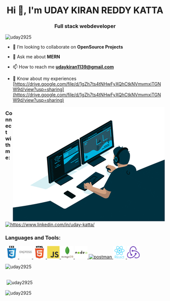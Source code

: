 <h1 align="center">Hi 👋, I'm UDAY KIRAN REDDY KATTA</h1>
<h3 align="center">Full stack webdeveloper</h3>

<p align="left"> <img src="https://komarev.com/ghpvc/?username=uday2925&label=Profile%20views&color=0e75b6&style=flat" alt="uday2925" /> </p>

- 👯 I’m looking to collaborate on **OpenSource Projects**

- 💬 Ask me about **MERN**

- 📫 How to reach me **udaykiran1139@gmail.com**

- 📄 Know about my experiences [https://drive.google.com/file/d/1gZh7ts4tNHwFyXQhCtkNVmvmxiTGNW9d/view?usp=sharing](https://drive.google.com/file/d/1gZh7ts4tNHwFyXQhCtkNVmvmxiTGNW9d/view?usp=sharing)

<!-- coder image -->
<img src="github_coder_image.gif" align="right" alt="coderimage"/>

<h3 align="left">Connect with me:</h3>
<p align="left">
<a href="https://linkedin.com/in/https://www.linkedin.com/in/uday-katta/" target="blank"><img align="center" src="https://raw.githubusercontent.com/rahuldkjain/github-profile-readme-generator/master/src/images/icons/Social/linked-in-alt.svg" alt="https://www.linkedin.com/in/uday-katta/" height="30" width="40" /></a>
</p>

<h3 align="left">Languages and Tools:</h3>
<p align="left"> <a href="https://www.w3schools.com/css/" target="_blank" rel="noreferrer"> <img src="https://raw.githubusercontent.com/devicons/devicon/master/icons/css3/css3-original-wordmark.svg" alt="css3" width="40" height="40"/> </a> <a href="https://expressjs.com" target="_blank" rel="noreferrer"> <img src="https://raw.githubusercontent.com/devicons/devicon/master/icons/express/express-original-wordmark.svg" alt="express" width="40" height="40"/> </a> <a href="https://www.w3.org/html/" target="_blank" rel="noreferrer"> <img src="https://raw.githubusercontent.com/devicons/devicon/master/icons/html5/html5-original-wordmark.svg" alt="html5" width="40" height="40"/> </a> <a href="https://developer.mozilla.org/en-US/docs/Web/JavaScript" target="_blank" rel="noreferrer"> <img src="https://raw.githubusercontent.com/devicons/devicon/master/icons/javascript/javascript-original.svg" alt="javascript" width="40" height="40"/> </a> <a href="https://www.mongodb.com/" target="_blank" rel="noreferrer"> <img src="https://raw.githubusercontent.com/devicons/devicon/master/icons/mongodb/mongodb-original-wordmark.svg" alt="mongodb" width="40" height="40"/> </a> <a href="https://nodejs.org" target="_blank" rel="noreferrer"> <img src="https://raw.githubusercontent.com/devicons/devicon/master/icons/nodejs/nodejs-original-wordmark.svg" alt="nodejs" width="40" height="40"/> </a> <a href="https://postman.com" target="_blank" rel="noreferrer"> <img src="https://www.vectorlogo.zone/logos/getpostman/getpostman-icon.svg" alt="postman" width="40" height="40"/> </a> <a href="https://reactjs.org/" target="_blank" rel="noreferrer"> <img src="https://raw.githubusercontent.com/devicons/devicon/master/icons/react/react-original-wordmark.svg" alt="react" width="40" height="40"/> </a> <a href="https://redux.js.org" target="_blank" rel="noreferrer"> <img src="https://raw.githubusercontent.com/devicons/devicon/master/icons/redux/redux-original.svg" alt="redux" width="40" height="40"/> </a> </p>

<p><img align="left" src="https://github-readme-stats.vercel.app/api/top-langs?username=uday2925&show_icons=true&locale=en&layout=compact" alt="uday2925" /></p>
<br>
<br>
<p>&nbsp;<img align="center" src="https://github-readme-stats.vercel.app/api?username=uday2925&show_icons=true&locale=en" alt="uday2925" /></p>

<p><img align="center" src="https://github-readme-streak-stats.herokuapp.com/?user=uday2925&" alt="uday2925" /></p>
